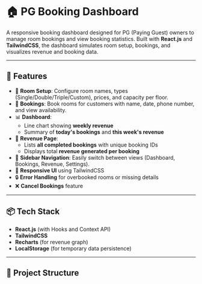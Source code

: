 # 🏠 PG Booking Dashboard

A responsive booking dashboard designed for PG (Paying Guest) owners to manage room bookings and view booking statistics. Built with **React.js** and **TailwindCSS**, the dashboard simulates room setup, bookings, and visualizes revenue and booking data.

---

## 🚀 Features

- 📅 **Room Setup**: Configure room names, types (Single/Double/Triple/Custom), prices, and capacity per floor.
- 👥 **Bookings**: Book rooms for customers with name, date, phone number, and view availability.
- 📊 **Dashboard**:
  - Line chart showing **weekly revenue**
  - Summary of **today's bookings** and **this week's revenue**
- 💸 **Revenue Page**:
  - Lists **all completed bookings** with unique booking IDs
  - Displays total **revenue generated per booking**
- 📁 **Sidebar Navigation**: Easily switch between views (Dashboard, Bookings, Revenue, Settings).
- 📱 **Responsive UI** using TailwindCSS
- 🔒 **Error Handling** for overbooked rooms or missing details
- ❌ **Cancel Bookings** feature

---


## 📦 Tech Stack

- **React.js** (with Hooks and Context API)
- **TailwindCSS**
- **Recharts** (for revenue graph)
- **LocalStorage** (for temporary data persistence)

---

## 📁 Project Structure

